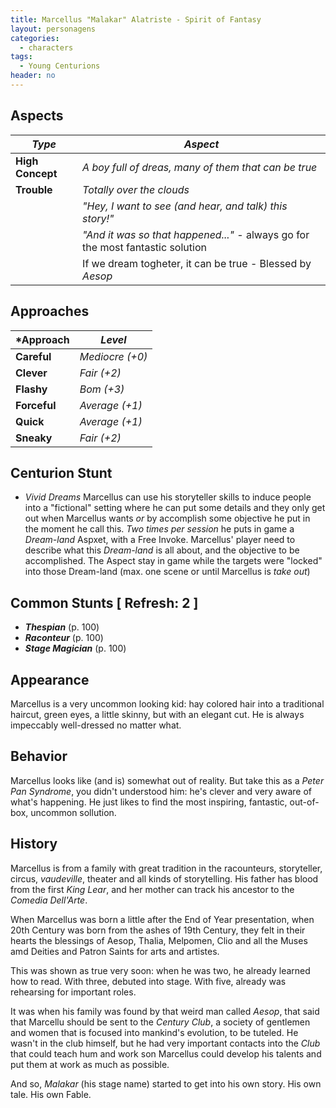 ```yaml
---
title: Marcellus "Malakar" Alatriste - Spirit of Fantasy        
layout: personagens
categories:
  - characters
tags:
  - Young Centurions
header: no
---
```


## Aspects

| ***Type***       | ***Aspect***                                                            |
|------------------|-------------------------------------------------------------------------|
| __High Concept__ | _A boy full of dreas, many of them that can be true_                    |
| __Trouble__      | _Totally over the clouds_                                               |
|                  | _"Hey, I want to see (and hear, and talk) this story!"_                 |
|                  | _"And it was so that happened..."_ - always go for the most fantastic solution |
|                  | If we dream togheter, it can be true - Blessed by _Aesop_               |

## Approaches

| ***Approach**   | ***Level***     |
|-----------------|-----------------|
| __Careful__     | _Mediocre (+0)_ |
| __Clever__     | _Fair (+2)_ |
| __Flashy__    | _Bom (+3)_      |
| __Forceful__    | _Average (+1)_  |
| __Quick__       | _Average (+1)_  |
| __Sneaky__      | _Fair (+2)_ |

## Centurion Stunt

+ _Vivid Dreams_ Marcellus can use his storyteller skills to induce people into a "fictional" setting where he can put some details and they only get out when Marcellus wants _or_ by accomplish some objective he put in the moment he call this. _Two times per session_ he puts in game a _Dream-land_ Aspxet, with a Free Invoke. Marcellus' player need to describe what this _Dream-land_ is all about, and the objective to be accomplished. The Aspect stay in game while the targets were "locked" into those Dream-land (max. one scene or until Marcellus is _take out_)

## Common Stunts [ Refresh: 2 ]

+ ___Thespian___ (p. 100)
+ ___Raconteur___ (p. 100)
+ ___Stage Magician___ (p. 100)

## Appearance

Marcellus is a very uncommon looking kid: hay colored hair into a traditional haircut, green eyes, a little skinny, but with an elegant cut. He is always impeccably well-dressed no matter what.

## Behavior

Marcellus looks like (and is) somewhat out of reality. But take this as a _Peter Pan Syndrome_, you didn't understood him: he's clever and very aware of what's happening. He just likes to find the most inspiring, fantastic, out-of-box, uncommon sollution.

## History

Marcellus is from a family with great tradition in the racounteurs, storyteller, circus, _vaudeville_, theater and all kinds of storytelling. His father has blood from the first _King Lear_, and her mother can track his ancestor to the _Comedia Dell'Arte_.

When Marcellus was born a little after the End of Year presentation, when 20th Century was born from the ashes of 19th Century, they felt in their hearts the blessings of Aesop, Thalia, Melpomen, Clio and all the Muses amd Deities and Patron Saints for arts and artistes.

This was shown as true very soon: when he was two, he already learned how to read. With three, debuted into stage. With five, already was rehearsing for important roles.

It was when his family was found by that weird man called _Aesop_, that said that Marcellu should be sent to the _Century Club_, a society of gentlemen and women that is focused into mankind's evolution, to be tuteled. He wasn't in the club himself, but he had very important contacts into the _Club_ that could teach hum and work son Marcellus could develop his talents and put them at work as much as possible.

And so, _Malakar_ (his stage name) started to get into his own story. His own tale. His own Fable.

